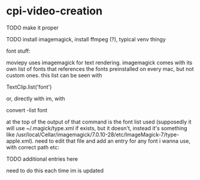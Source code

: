 # cpi-video-creation

TODO make it proper

TODO install imagemagick, install ffmpeg (?), typical venv thingy

font stuff:

moviepy uses imagemagick for text rendering. imagemagick comes with its own list of fonts that references the fonts preinstalled on every mac, but not custom ones. this list can be seen with

TextClip.list('font')

or, directly with im, with

convert -list font

at the top of the output of that command is the font list used (supposedly it will use ~/.magick/type.xml if exists, but it doesn't, instead it's something like /usr/local/Cellar/imagemagick/7.0.10-28/etc/ImageMagick-7/type-apple.xml). need to edit that file and add an entry for any font i wanna use, with correct path etc:

TODO additional entries here

  <type
     format="ttf"
     name="Iosevka"
     fullname="Iosevka"
     family="Iosevka"
     glyphs="/Users/noah/Library/Fonts/iosevka-regular.ttf"
     />
  <type
     format="otf"
     name="OpticianSans"
     fullname="OpticianSans"
     family="OpticianSans"
     glyphs="/Users/noah/Library/Fonts/Optician-Sans.otf"
     />

need to do this each time im is updated
